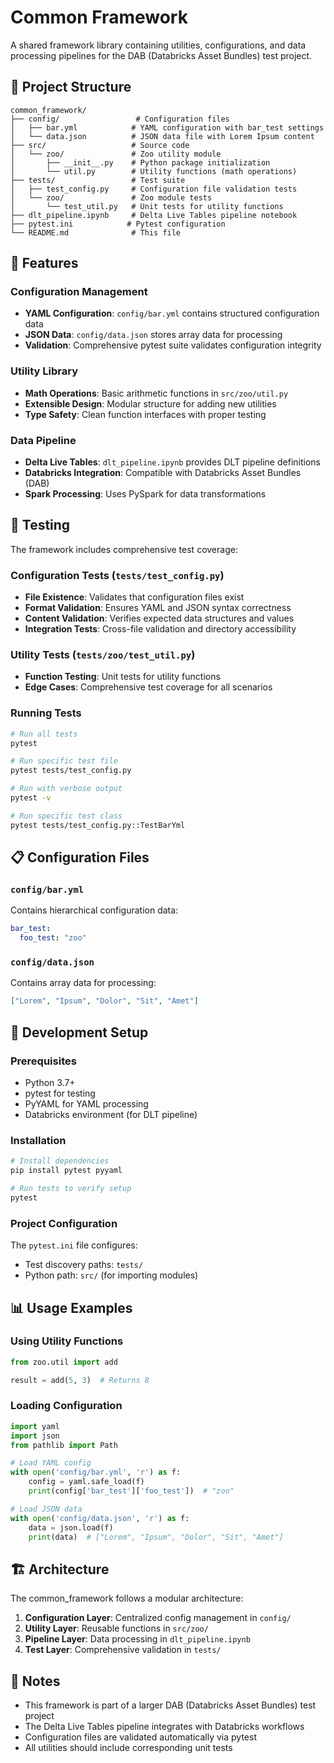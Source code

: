 # Common Framework

A shared framework library containing utilities, configurations, and data processing pipelines for the DAB (Databricks Asset Bundles) test project.

## 📁 Project Structure

```
common_framework/
├── config/                 # Configuration files
│   ├── bar.yml            # YAML configuration with bar_test settings
│   └── data.json          # JSON data file with Lorem Ipsum content
├── src/                   # Source code
│   └── zoo/               # Zoo utility module
│       ├── __init__.py    # Python package initialization
│       └── util.py        # Utility functions (math operations)
├── tests/                 # Test suite
│   ├── test_config.py     # Configuration file validation tests
│   └── zoo/               # Zoo module tests
│       └── test_util.py   # Unit tests for utility functions
├── dlt_pipeline.ipynb     # Delta Live Tables pipeline notebook
├── pytest.ini            # Pytest configuration
└── README.md              # This file
```

## 🚀 Features

### Configuration Management
- **YAML Configuration**: `config/bar.yml` contains structured configuration data
- **JSON Data**: `config/data.json` stores array data for processing
- **Validation**: Comprehensive pytest suite validates configuration integrity

### Utility Library
- **Math Operations**: Basic arithmetic functions in `src/zoo/util.py`
- **Extensible Design**: Modular structure for adding new utilities
- **Type Safety**: Clean function interfaces with proper testing

### Data Pipeline
- **Delta Live Tables**: `dlt_pipeline.ipynb` provides DLT pipeline definitions
- **Databricks Integration**: Compatible with Databricks Asset Bundles (DAB)
- **Spark Processing**: Uses PySpark for data transformations

## 🧪 Testing

The framework includes comprehensive test coverage:

### Configuration Tests (`tests/test_config.py`)
- **File Existence**: Validates that configuration files exist
- **Format Validation**: Ensures YAML and JSON syntax correctness
- **Content Validation**: Verifies expected data structures and values
- **Integration Tests**: Cross-file validation and directory accessibility

### Utility Tests (`tests/zoo/test_util.py`)
- **Function Testing**: Unit tests for utility functions
- **Edge Cases**: Comprehensive test coverage for all scenarios

### Running Tests
```bash
# Run all tests
pytest

# Run specific test file
pytest tests/test_config.py

# Run with verbose output
pytest -v

# Run specific test class
pytest tests/test_config.py::TestBarYml
```

## 📋 Configuration Files

### `config/bar.yml`
Contains hierarchical configuration data:
```yaml
bar_test:
  foo_test: "zoo"
```

### `config/data.json`
Contains array data for processing:
```json
["Lorem", "Ipsum", "Dolor", "Sit", "Amet"]
```

## 🔧 Development Setup

### Prerequisites
- Python 3.7+
- pytest for testing
- PyYAML for YAML processing
- Databricks environment (for DLT pipeline)

### Installation
```bash
# Install dependencies
pip install pytest pyyaml

# Run tests to verify setup
pytest
```

### Project Configuration
The `pytest.ini` file configures:
- Test discovery paths: `tests/`
- Python path: `src/` (for importing modules)

## 📊 Usage Examples

### Using Utility Functions
```python
from zoo.util import add

result = add(5, 3)  # Returns 8
```

### Loading Configuration
```python
import yaml
import json
from pathlib import Path

# Load YAML config
with open('config/bar.yml', 'r') as f:
    config = yaml.safe_load(f)
    print(config['bar_test']['foo_test'])  # "zoo"

# Load JSON data
with open('config/data.json', 'r') as f:
    data = json.load(f)
    print(data)  # ["Lorem", "Ipsum", "Dolor", "Sit", "Amet"]
```

## 🏗️ Architecture

The common_framework follows a modular architecture:

1. **Configuration Layer**: Centralized config management in `config/`
2. **Utility Layer**: Reusable functions in `src/zoo/`
3. **Pipeline Layer**: Data processing in `dlt_pipeline.ipynb`
4. **Test Layer**: Comprehensive validation in `tests/`


## 📝 Notes

- This framework is part of a larger DAB (Databricks Asset Bundles) test project
- The Delta Live Tables pipeline integrates with Databricks workflows
- Configuration files are validated automatically via pytest
- All utilities should include corresponding unit tests
